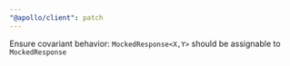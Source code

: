 ```yaml
---
"@apollo/client": patch
---
```


Ensure covariant behavior: `MockedResponse<X,Y>` should be assignable to `MockedResponse`
